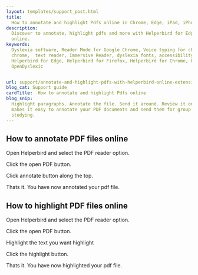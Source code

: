 ```yaml
---
layout: templates/support_post.html
title:
  How to annotate and highlight Pdfs online in Chrome, Edge, iPad, iPhone and Firefox | Helperbird
description:
  Discover to annotate, highlight pdfs and more with Helperbird for Edge, Chrome, iPad, iPhone
  online.
keywords:
  Dyslexia software, Reader Mode for Google Chrome, Voice typing for chrome, Text to speech for
  chrome,  text reader, Immersive Reader, dyslexia fonts, accessibility software, dyslexia software,
  Helperbird for Edge, Helperbird for Firefox, Helperbird for Chrome, Opendyslexic for Chrome,
  OpenDyslexic


url: support/annotate-and-highlight-pdfs-with-helperbird-online-extension/
blog_cat: Support guide
cardTitle:  How to annotate and highlight Pdfs online
blog_snip:
  Highlight paragraphs. Annotate the file. Send it around. Review it online. Learn how Helperbird
  makes it easy to annotate your PDF documents and send them for group review online and for
  studying.
---
```


## How to annotate PDF files online

Open Helperbird and select the PDF reader option.

Click the open PDF button.

Click annotate button along the top.

Thats it. You have now annotated your pdf file.

## How to highlight PDF files online

Open Helperbird and select the PDF reader option.

Click the open PDF button.

Highlight the text you want highlight

Click the highlight button.

Thats it. You have now highlighted your pdf file.
